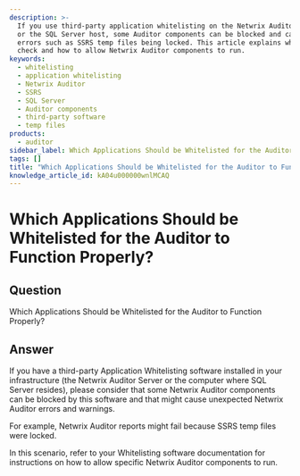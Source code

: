 ```yaml
---
description: >-
  If you use third-party application whitelisting on the Netwrix Auditor server
  or the SQL Server host, some Auditor components can be blocked and cause
  errors such as SSRS temp files being locked. This article explains what to
  check and how to allow Netwrix Auditor components to run.
keywords:
  - whitelisting
  - application whitelisting
  - Netwrix Auditor
  - SSRS
  - SQL Server
  - Auditor components
  - third-party software
  - temp files
products:
  - auditor
sidebar_label: Which Applications Should be Whitelisted for the Auditor to Function Properly?
tags: []
title: "Which Applications Should be Whitelisted for the Auditor to Function Properly?"
knowledge_article_id: kA04u000000wnlMCAQ
---
```


# Which Applications Should be Whitelisted for the Auditor to Function Properly?

## Question

Which Applications Should be Whitelisted for the Auditor to Function Properly?

## Answer

If you have a third-party Application Whitelisting software installed in your infrastructure (the Netwrix Auditor Server or the computer where SQL Server resides), please consider that some Netwrix Auditor components can be blocked by this software and that might cause unexpected Netwrix Auditor errors and warnings.

For example, Netwrix Auditor reports might fail because SSRS temp files were locked.

In this scenario, refer to your Whitelisting software documentation for instructions on how to allow specific Netwrix Auditor components to run.

